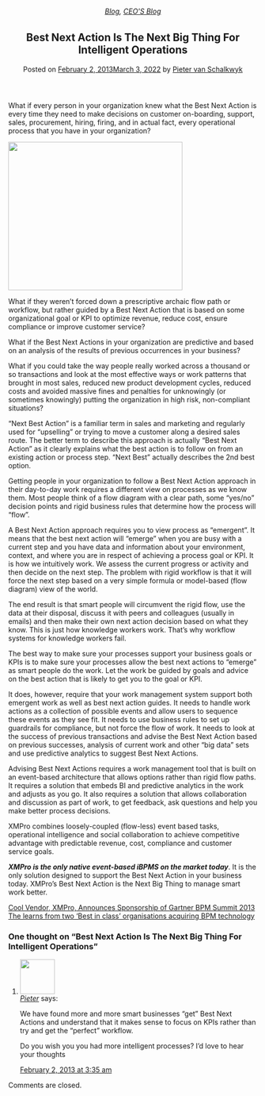 
<article class="post-1935 post type-post status-publish format-standard has-post-thumbnail hentry category-blog category-pieter-blog tag-big-data tag-bpm tag-operational-intelligence tag-predictive-analytics" id="post-1935">
<div class="article-inner">
<header class="entry-header">
<div class="entry-header-text entry-header-text-top text-center">
<h6 class="entry-category is-xsmall"><a href="https://xmpro.com/category/blog/" rel="category tag">Blog</a>, <a href="https://xmpro.com/category/blog/pieter-blog/" rel="category tag">CEO'S Blog</a></h6><h1 class="entry-title">Best Next Action Is The Next Big Thing For Intelligent Operations</h1><div class="entry-divider is-divider small"></div>
<div class="entry-meta uppercase is-xsmall">
<span class="posted-on">Posted on <a href="https://xmpro.com/best_next_action_blog/" rel="bookmark"><time class="entry-date published" datetime="2013-02-02T02:52:57+00:00">February 2, 2013</time><time class="updated" datetime="2022-03-03T04:28:58+00:00">March 3, 2022</time></a></span> <span class="byline">by <span class="meta-author vcard"><a class="url fn n" href="https://xmpro.com/author/pietervs/">Pieter van Schalkwyk</a></span></span> </div>
</div>
</header>
<div class="entry-content single-page">
<p>What if every person in your organization knew what the Best Next Action is every time they need to make decisions on customer on-boarding, support, sales, procurement, hiring, firing, and in actual fact, every operational process that you have in your organization?</p>
<p><img height="299" src="https://xmpro.com/wp-content/uploads/2013/02/bestnextaction.png" width="352"/>
</p>
<p>What if they weren’t forced down a prescriptive archaic flow path or workflow, but rather guided by a Best Next Action that is based on some organizational goal or KPI to optimize revenue, reduce cost, ensure compliance or improve customer service?</p>
<p>What if the Best Next Actions in your organization are predictive and based on an analysis of the results of previous occurrences in your business?</p>
<p>What if you could take the way people really worked across a thousand or so transactions and look at the most effective ways or work patterns that brought in most sales, reduced new product development cycles, reduced costs and avoided massive fines and penalties for unknowingly (or sometimes knowingly) putting the organization in high risk, non-compliant situations?</p>
<p>“Next Best Action” is a familiar term in sales and marketing and regularly used for “upselling” or trying to move a customer along a desired sales route. The better term to describe this approach is actually “Best Next Action” as it clearly explains what the best action is to follow on from an existing action or process step. “Next Best” actually describes the 2nd best option.</p>
<p>Getting people in your organization to follow a Best Next Action approach in their day-to-day work requires a different view on processes as we know them. Most people think of a flow diagram with a clear path, some “yes/no” decision points and rigid business rules that determine how the process will “flow”.</p>
<p>A Best Next Action approach requires you to view process as “emergent”. It means that the best next action will “emerge” when you are busy with a current step and you have data and information about your environment, context, and where you are in respect of achieving a process goal or KPI. It is how we intuitively work. We assess the current progress or activity and then decide on the next step. The problem with rigid workflow is that it will force the next step based on a very simple formula or model-based (flow diagram) view of the world.</p>
<p>The end result is that smart people will circumvent the rigid flow, use the data at their disposal, discuss it with peers and colleagues (usually in emails) and then make their own next action decision based on what they know. This is just how knowledge workers work. That’s why workflow systems for knowledge workers fail.</p>
<p>The best way to make sure your processes support your business goals or KPIs is to make sure your processes allow the best next actions to “emerge” as smart people do the work. Let the work be guided by goals and advice on the best action that is likely to get you to the goal or KPI.</p>
<p>It does, however, require that your work management system support both emergent work as well as best next action guides. It needs to handle work actions as a collection of possible events and allow users to sequence these events as they see fit. It needs to use business rules to set up guardrails for compliance, but not force the flow of work. It needs to look at the success of previous transactions and advise the Best Next Action based on previous successes, analysis of current work and other “big data” sets and use predictive analytics to suggest Best Next Actions.</p>
<p>Advising Best Next Actions requires a work management tool that is built on an event-based architecture that allows options rather than rigid flow paths. It requires a solution that embeds BI and predictive analytics in the work and adjusts as you go. It also requires a solution that allows collaboration and discussion as part of work, to get feedback, ask questions and help you make better process decisions.</p>
<p>XMPro combines loosely-coupled (flow-less) event based tasks, operational intelligence and social collaboration to achieve competitive advantage with predictable revenue, cost, compliance and customer service goals.</p>
<p><em><strong>XMPro is the only native event-based iBPMS on the market today</strong></em>. It is the only solution designed to support the Best Next Action in your business today. XMPro’s Best Next Action is the Next Big Thing to manage smart work better.</p>
<div class="blog-share text-center"><div class="is-divider medium"></div><div class="social-icons share-icons share-row relative"><a aria-label="Share on WhatsApp" class="icon button circle is-outline tooltip whatsapp show-for-medium" data-action="share/whatsapp/share" href="whatsapp://send?text=Best%20Next%20Action%20Is%20The%20Next%20Big%20Thing%20For%20Intelligent%20Operations - https://xmpro.com/best_next_action_blog/" title="Share on WhatsApp"><i class="icon-whatsapp"></i></a><a aria-label="Share on Facebook" class="icon button circle is-outline tooltip facebook" data-label="Facebook" href="https://www.facebook.com/sharer.php?u=https://xmpro.com/best_next_action_blog/" onclick="window.open(this.href,this.title,'width=500,height=500,top=300px,left=300px'); return false;" rel="noopener nofollow" target="_blank" title="Share on Facebook"><i class="icon-facebook"></i></a><a aria-label="Share on Twitter" class="icon button circle is-outline tooltip twitter" href="https://twitter.com/share?url=https://xmpro.com/best_next_action_blog/" onclick="window.open(this.href,this.title,'width=500,height=500,top=300px,left=300px'); return false;" rel="noopener nofollow" target="_blank" title="Share on Twitter"><i class="icon-twitter"></i></a><a aria-label="Email to a Friend" class="icon button circle is-outline tooltip email" href="/cdn-cgi/l/email-protection#d0efa3a5b2bab5b3a4ed92b5a3a4f5e2e09eb5a8a4f5e2e091b3a4b9bfbef5e2e099a3f5e2e084b8b5f5e2e09eb5a8a4f5e2e092b9b7f5e2e084b8b9beb7f5e2e096bfa2f5e2e099bea4b5bcbcb9b7b5bea4f5e2e09fa0b5a2b1a4b9bfbea3f6b2bfb4a9ed93b8b5b3bbf5e2e0a4b8b9a3f5e2e0bfa5a4f5e391f5e2e0b8a4a4a0a3f5e391f5e296f5e296a8bda0a2bffeb3bfbdf5e296b2b5a3a48fbeb5a8a48fb1b3a4b9bfbe8fb2bcbfb7f5e296" rel="nofollow" title="Email to a Friend"><i class="icon-envelop"></i></a><a aria-label="Pin on Pinterest" class="icon button circle is-outline tooltip pinterest" href="https://pinterest.com/pin/create/button?url=https://xmpro.com/best_next_action_blog/&amp;media=https://xmpro.com/wp-content/uploads/2010/05/XMPro-Icon-1024x1024.png&amp;description=Best%20Next%20Action%20Is%20The%20Next%20Big%20Thing%20For%20Intelligent%20Operations" onclick="window.open(this.href,this.title,'width=500,height=500,top=300px,left=300px'); return false;" rel="noopener nofollow" target="_blank" title="Pin on Pinterest"><i class="icon-pinterest"></i></a><a aria-label="Share on LinkedIn" class="icon button circle is-outline tooltip linkedin" href="https://www.linkedin.com/shareArticle?mini=true&amp;url=https://xmpro.com/best_next_action_blog/&amp;title=Best%20Next%20Action%20Is%20The%20Next%20Big%20Thing%20For%20Intelligent%20Operations" onclick="window.open(this.href,this.title,'width=500,height=500,top=300px,left=300px'); return false;" rel="noopener nofollow" target="_blank" title="Share on LinkedIn"><i class="icon-linkedin"></i></a></div></div></div>
<nav class="navigation-post" id="nav-below" role="navigation">
<div class="flex-row next-prev-nav bt bb">
<div class="flex-col flex-grow nav-prev text-left">
<div class="nav-previous"><a href="https://xmpro.com/cool-vendor-xmpro-announces-sponsorship-of-gartner-bpm-summit-2013/" rel="prev"><span class="hide-for-small"><i class="icon-angle-left"></i></span> Cool Vendor, XMPro, Announces Sponsorship of Gartner BPM Summit 2013</a></div>
</div>
<div class="flex-col flex-grow nav-next text-right">
<div class="nav-next"><a href="https://xmpro.com/learns-from-two-best-in-class-organisations-acquiring-bpm/" rel="next">The learns from two ‘Best in class’ organisations acquiring BPM technology <span class="hide-for-small"><i class="icon-angle-right"></i></span></a></div> </div>
</div>
</nav>
</div>
</article>
<div class="comments-area" id="comments">
<h3 class="comments-title uppercase">
One thought on “<span>Best Next Action Is The Next Big Thing For Intelligent Operations</span>” </h3>
<ol class="comment-list">
<li class="comment even thread-even depth-1" id="li-comment-4">
<article class="comment-inner" id="comment-4">
<div class="flex-row align-top">
<div class="flex-col">
<div class="comment-author mr-half">
<img height="70" src="https://secure.gravatar.com/avatar/9e7144656fd069a9c559abab7352d0fb?s=70&amp;d=mm&amp;r=g" width="70"/>
 </div>
</div>
<div class="flex-col flex-grow">
<cite class="strong fn"><a class="url" href="http://www.diy-leadgenerationsoftware.com" rel="ugc external nofollow">Pieter</a></cite> <span class="says">says:</span>
<div class="comment-content"><p>We have found more and more smart businesses “get” Best Next Actions and understand that it makes sense to focus on KPIs rather than try and get the “perfect” workflow. </p>
<p>Do you wish you you had more intelligent processes? I’d love to hear your thoughts</p>
</div>
<div class="comment-meta commentmetadata uppercase is-xsmall clear">
<a href="https://xmpro.com/best_next_action_blog/#comment-4"><time class="pull-left" datetime="2013-02-02T03:35:00+00:00">
February 2, 2013 at 3:35 am </time></a>
<div class="reply pull-right">
</div>
</div>
</div>
</div>
</article>
</li>
</ol>
<p class="no-comments">Comments are closed.</p>
</div>
